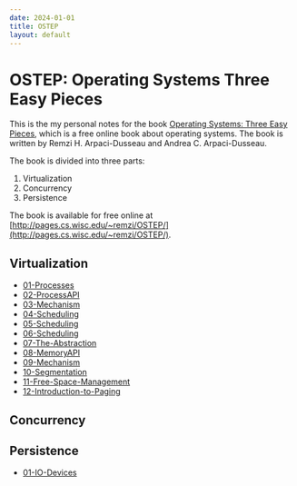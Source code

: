 ```yaml
---
date: 2024-01-01
title: OSTEP
layout: default
---
```


# OSTEP: Operating Systems Three Easy Pieces

This is the my personal notes for the book [Operating Systems: Three Easy Pieces](http://pages.cs.wisc.edu/~remzi/OSTEP/), which is a free online book about operating systems. The book is written by Remzi H. Arpaci-Dusseau and Andrea C. Arpaci-Dusseau.

The book is divided into three parts:

1. Virtualization
2. Concurrency
3. Persistence

The book is available for free online at [http://pages.cs.wisc.edu/~remzi/OSTEP/](http://pages.cs.wisc.edu/~remzi/OSTEP/).

## Virtualization

- [01-Processes](./Virtualization/01-Processes.md)
- [02-ProcessAPI](./Virtualization/02-ProcessAPI.md)
- [03-Mechanism](./Virtualization/03-Mechanism.md)
- [04-Scheduling](./Virtualization/04-Scheduling.md)
- [05-Scheduling](./Virtualization/05-Scheduling.md)
- [06-Scheduling](./Virtualization/06-Scheduling.md)
- [07-The-Abstraction](./Virtualization/07-The-Abstraction.md)
- [08-MemoryAPI](./Virtualization/08-MemoryAPI.md)
- [09-Mechanism](./Virtualization/09-Mechanism.md)
- [10-Segmentation](./Virtualization/10-Segmentation.md)
- [11-Free-Space-Management](./Virtualization/11-Free-Space-Management.md)
- [12-Introduction-to-Paging](./Virtualization/12-Introduction-to-Paging.md)

## Concurrency

## Persistence

- [01-IO-Devices](./Persistence/01-IO-Devices.md)
